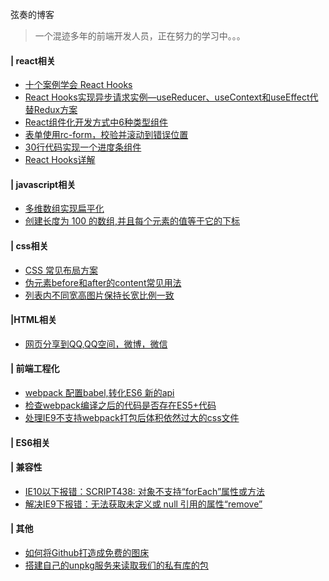 弦奏的博客

> 一个混迹多年的前端开发人员，正在努力的学习中。。。

#### | react相关

* [十个案例学会 React Hooks](<https://github.com/xianzou/blog/issues/2>)
* [React Hooks实现异步请求实例—useReducer、useContext和useEffect代替Redux方案](<https://github.com/xianzou/blog/issues/3>)
* [React组件化开发方式中6种类型组件](<https://github.com/xianzou/blog/issues/12>)
* [表单使用rc-form，校验并滚动到错误位置](<https://github.com/xianzou/blog/issues/13>)
* [30行代码实现一个进度条组件](<https://github.com/xianzou/blog/issues/18>)
* [React Hooks详解](<https://github.com/xianzou/blog/issues/19>)

#### | javascript相关

* [多维数组实现扁平化](<https://github.com/xianzou/blog/issues/5>)
* [创建长度为 100 的数组,并且每个元素的值等于它的下标](<https://github.com/xianzou/blog/issues/7>)

#### | css相关
* [CSS 常见布局方案](<https://github.com/xianzou/blog/issues/9>)
* [伪元素before和after的content常见用法 ](<https://github.com/xianzou/blog/issues/11>)
* [列表内不同宽高图片保持长宽比例一致 ](<https://github.com/xianzou/blog/issues/15>)

#### |HTML相关
* [网页分享到QQ,QQ空间，微博，微信](<https://github.com/xianzou/blog/issues/20>)

#### | 前端工程化

* [webpack 配置babel,转化ES6 新的api](<https://github.com/xianzou/blog/issues/1>)
* [检查webpack编译之后的代码是否存在ES5+代码](<https://github.com/xianzou/blog/issues/10>)
* [处理IE9不支持webpack打包后体积依然过大的css文件](<https://github.com/xianzou/blog/issues/16>)

#### | ES6相关


#### | 兼容性
* [IE10以下报错：SCRIPT438: 对象不支持“forEach”属性或方法](<https://github.com/xianzou/blog/issues/6>)
* [解决IE9下报错：无法获取未定义或 null 引用的属性“remove”](<https://github.com/xianzou/blog/issues/8>)

#### | 其他
* [如何将Github打造成免费的图床](<https://github.com/xianzou/blog/issues/14>)
* [搭建自己的unpkg服务来读取我们的私有库的包](<https://github.com/xianzou/blog/issues/17>)
